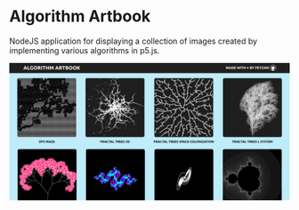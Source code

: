 # Algorithm Artbook

NodeJS application for displaying a collection of images created by implementing various algorithms in p5.js.

![Preview](./preview.png)
